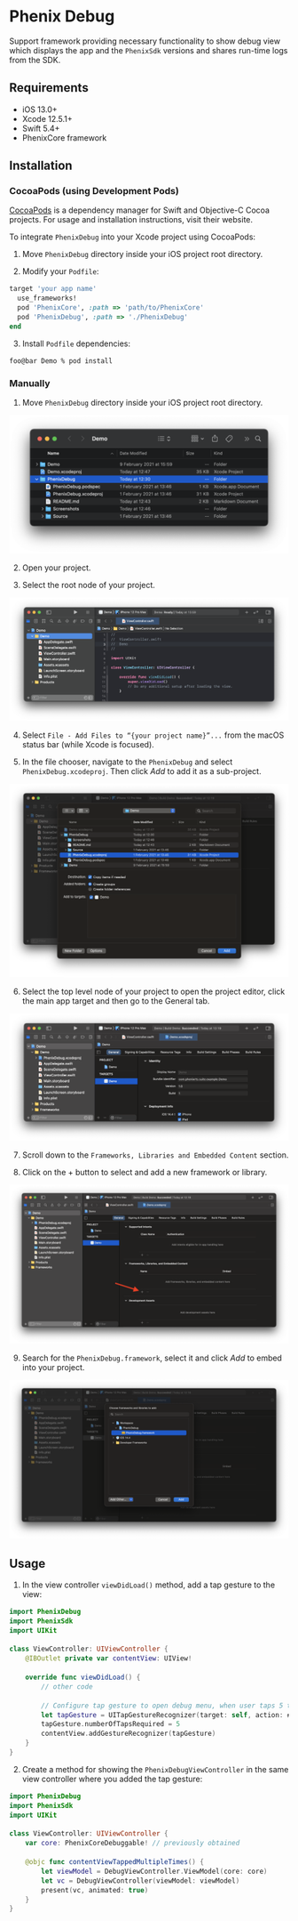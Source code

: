 # Phenix Debug

Support framework providing necessary functionality to show debug view which displays the app
and the `PhenixSdk` versions and shares run-time logs from the SDK.

## Requirements
* iOS 13.0+
* Xcode 12.5.1+
* Swift 5.4+
* PhenixCore framework

## Installation

### CocoaPods (using Development Pods)

[CocoaPods](https://cocoapods.org) is a dependency manager for Swift and Objective-C Cocoa projects.
For usage and installation instructions, visit their website.

To integrate `PhenixDebug` into your Xcode project using CocoaPods:

1. Move `PhenixDebug` directory inside your iOS project root directory.

2. Modify your `Podfile`:

```ruby
target 'your app name'
  use_frameworks!
  pod 'PhenixCore', :path => 'path/to/PhenixCore'
  pod 'PhenixDebug', :path => './PhenixDebug'
end
```

3. Install `Podfile` dependencies:

```shell
foo@bar Demo % pod install
```

### Manually

1. Move `PhenixDebug` directory inside your iOS project root directory.

![Your project root folder containing the PhenixDebug](./docs/resources/image1.png)

2. Open your project.

3. Select the root node of your project.

![Your project root node is selected](./docs/resources/image2.png)

4. Select `File - Add Files to “{your project name}”...` from the macOS status bar (while Xcode is focused).

5. In the file chooser, navigate to the `PhenixDebug` and select `PhenixDebug.xcodeproj`.
Then click *Add* to add it as a sub-project.

![PhenixDebug Xcode project file selected](./docs/resources/image3.png)

6. Select the top level node of your project to open the project editor,
click the main app target and then go to the General tab.

![Your project top level node is selected](./docs/resources/image4.png)

7. Scroll down to the `Frameworks, Libraries and Embedded Content` section.

8. Click on the + button to select and add a new framework or library.

![Add new framework or library](./docs/resources/image5.png)

9. Search for the `PhenixDebug.framework`, select it and click *Add* to embed into your project.

![Search for PhenixDebug framework](./docs/resources/image6.png)

## Usage

1. In the view controller `viewDidLoad()` method, add a tap gesture to the view:

```swift
import PhenixDebug
import PhenixSdk
import UIKit

class ViewController: UIViewController {
    @IBOutlet private var contentView: UIView!

    override func viewDidLoad() {
        // other code

        // Configure tap gesture to open debug menu, when user taps 5 times on the contentView.
        let tapGesture = UITapGestureRecognizer(target: self, action: #selector(contentViewTappedMultipleTimes))
        tapGesture.numberOfTapsRequired = 5
        contentView.addGestureRecognizer(tapGesture)
    }
}
```

2. Create a method for showing the `PhenixDebugViewController` in the same view controller
where you added the tap gesture:

```swift
import PhenixDebug
import PhenixSdk
import UIKit

class ViewController: UIViewController {
    var core: PhenixCoreDebuggable! // previously obtained

    @objc func contentViewTappedMultipleTimes() {
        let viewModel = DebugViewController.ViewModel(core: core)
        let vc = DebugViewController(viewModel: viewModel)
        present(vc, animated: true)
    }
}
```
